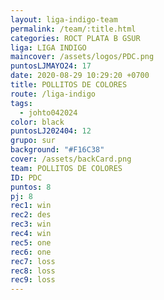 ```yaml
---
layout: liga-indigo-team
permalink: /team/:title.html
categories: ROCT PLATA B GSUR
liga: LIGA INDIGO
maincover: /assets/logos/PDC.png
puntosLJMAYO24: 17
date: 2020-08-29 10:29:20 +0700
title: POLLITOS DE COLORES
route: /liga-indigo
tags:
  - johto042024
color: black
puntosLJ202404: 12
grupo: sur
background: "#F16C38"
cover: /assets/backCard.png
team: POLLITOS DE COLORES
ID: PDC
puntos: 8
pj: 8
rec1: win
rec2: des
rec3: win
rec4: win
rec5: one
rec6: one
rec7: loss
rec8: loss
rec9: loss
---
```

